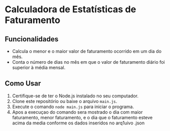 # Calculadora de Estatísticas de Faturamento

## Funcionalidades

- Calcula o menor e o maior valor de faturamento ocorrido em um dia do mês.
- Conta o número de dias no mês em que o valor de faturamento diário foi superior à média mensal.

## Como Usar

1. Certifique-se de ter o Node.js instalado no seu computador.
2. Clone este repositório ou baixe o arquivo `main.js`.
3. Execute o comando `node main.js` para iniciar o programa.
4. Apos a execuçao do comando sera mostrado o dia com maior faturamento, menor faturamento, e o dia que o faturamento esteve acima da media conforme os dados inseridos no arq1uivo .json